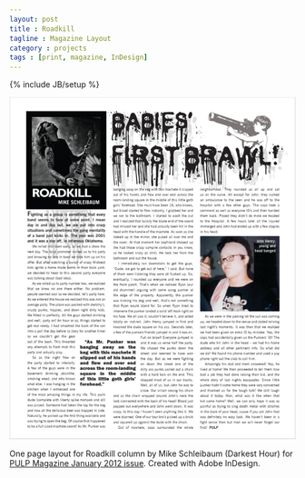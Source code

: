 ```yaml
---
layout: post
title : Roadkill
tagline : Magazine Layout
category : projects
tags : [print, magazine, InDesign]
---
```

{% include JB/setup %}

![Roadkill](/assets/images/roadkill.jpg)

One page layout for Roadkill column by Mike Schleibaum (Darkest Hour) for [PULP Magazine January 2012 issue](http://pulpmagazinelive.com/issues/2012). Created with Adobe InDesign. 